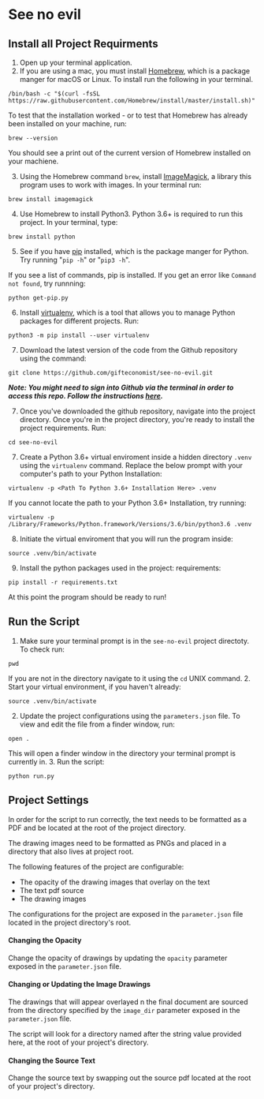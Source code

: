# See no evil


## Install all Project Requirments

1. Open up your terminal application.
2. If you are using a mac, you must install [Homebrew](https://brew.sh/), which is a package manger for macOS or Linux. To install run the following in your terminal.
```
/bin/bash -c "$(curl -fsSL https://raw.githubusercontent.com/Homebrew/install/master/install.sh)"
```
To test that the installation worked - or to test that Homebrew has already been installed on your machine, run:
```
brew --version
```
You should see a print out of the current version of Homebrew installed on your machiene.

3. Using the Homebrew command `brew`, install [ImageMagick](https://imagemagick.org/index.php), a library this program uses to work with images. In your terminal run:
```
brew install imagemagick
```
4. Use Homebrew to install Python3. Python 3.6+ is required to run this project. In your terminal, type:
```
brew install python
```
5. See if you have [pip](https://pip.pypa.io/en/stable/) installed, which is the package manger for Python. Try running "`pip -h`" or "`pip3 -h`".

If you see a list of commands, pip is installed. If you get an error like `Command not found`, try runnning:
```
python get-pip.py
```
6. Install [virtualenv](https://packaging.python.org/key_projects/#virtualenv), which is a tool that allows you to manage Python packages for different projects. Run: 
```
python3 -m pip install --user virtualenv
```
7. Download the latest version of the code from the Github repository using the command:
```
git clone https://github.com/gifteconomist/see-no-evil.git
```
***Note: You might need to sign into Github via the terminal in order to access this repo. Follow the instructions [here](https://docs.github.com/en/free-pro-team@latest/github/using-git/setting-your-username-in-git).***

7. Once you've downloaded the github repository, navigate into the project directory. Once you're in the project directory, you're ready to install the project requirements. Run: 
```
cd see-no-evil
```
7. Create a Python 3.6+ virtual enviroment inside a hidden directory `.venv` using the `virtualenv` command. Replace the below prompt with your computer's path to your Python Installation:
```
virtualenv -p <Path To Python 3.6+ Installation Here> .venv
```
If you cannot locate the path to your Python 3.6+ Installation, try running:
```
virtualenv -p /Library/Frameworks/Python.framework/Versions/3.6/bin/python3.6 .venv
```
8. Initiate the virtual enviroment that you will run the program inside:
```
source .venv/bin/activate
```
9. Install the python packages used in the project: requirements:
```
pip install -r requirements.txt
```
At this point the program should be ready to run!

## Run the Script

1. Make sure your terminal prompt is in the `see-no-evil` project directoty. To check run: 
```
pwd
```
If you are not in the directory navigate to it using the `cd` UNIX command.
2. Start your virtual environment, if you haven't already:
```
source .venv/bin/activate
```
2. Update the project configurations using the `parameters.json` file. To view and edit the file from a finder window, run: 
```
open .
```
This will open a finder window in the directory your terminal prompt is currently in.
3. Run the script:
```
python run.py
```


## Project Settings
In order for the script to run correctly, the text needs to be formatted as a PDF and be located at the root of the project directory. 

The drawing images need to be formatted as PNGs and placed in a directory that also lives at project root.

The following features of the project are configurable:
 - The opacity of the drawing images that overlay on the text
 - The text pdf source
 - The drawing images

The configurations for the project are exposed in the `parameter.json` file located in the project directory's root.

#### Changing the Opacity
Change the opacity of drawings by updating the `opacity` parameter exposed in the `parameter.json` file.

#### Changing or Updating the Image Drawings
The drawings that will appear overlayed n the final document are sourced from the directory specified by the `image_dir` parameter exposed in the `parameter.json` file.

The script will look for a directory named after the string value provided here, at the root of your project's directory.

#### Changing the Source Text
Change the source text by swapping out the source pdf located at the root of your project's directory.



